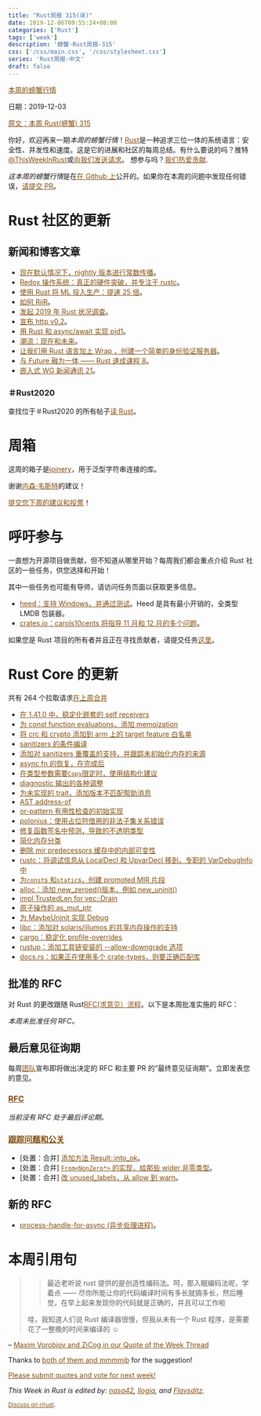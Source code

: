 ```yaml
---
title: "Rust周报 315(译)"
date: 2019-12-06T09:55:24+08:00
categories: ['Rust']
tags: ['week']
description: '螃蟹-Rust周报-315'
css: ['/css/main.css', '/css/stylesheet.css']
series: 'Rust周报-中文'
draft: false
---
```


<style>
a { color: #804d0f;}
</style>


[本周的螃蟹行情](https://this-week-in-rust.org/)

日期：2019-12-03

[原文：本周 Rust(螃蟹) 315](https://this-week-in-rust.org/blog/2019/12/03/this-week-in-rust-315/)

你好，欢迎再来一期*本周的螃蟹行情*！[Rust](http://rust-lang.org)是一种追求三位一体的系统语言：安全性、并发性和速度。这是它的进展和社区的每周总结。有什么要说的吗？推特[@ThisWeekInRust](https://twitter.com/ThisWeekInRust)或[向我们发送请求](https://github.com/cmr/this-week-in-rust)。 想参与吗？[我们热爱贡献](https://github.com/rust-lang/rust/blob/master/CONTRIBUTING.md).

*这本周的螃蟹行情*是在[在 Github 上](https://github.com/cmr/this-week-in-rust)公开的。如果你在本周的问题中发现任何错误，[请提交 PR](https://github.com/cmr/this-week-in-rust/pulls)。

# Rust 社区的更新

## 新闻和博客文章

- [现在默认情况下，nightly 版本进行常数传播](https://blog.rust-lang.org/inside-rust/2019/12/02/const-prop-on-by-default.html)。
- [Redox 操作系统：真正的硬件突破，并专注于 rustc](https://www.redox-os.org/news/focusing-on-rustc/)。
- [使用 Rust 将 ML 投入生产：提速 25 倍](https://www.lpalmieri.com/posts/2019-12-01-taking-ml-to-production-with-rust-a-25x-speedup/)。
- [如何 RiiR](http://adventures.michaelfbryan.com/posts/how-to-riir/index.html)。
- [发起 2019 年 Rust 状况调查](https://blog.rust-lang.org/2019/12/03/survey-launch.html)。
- [宣布 http v0.2](https://seanmonstar.com/post/189439210962/http-v02)。
- [用 Rust 和 async/await 实现 pid1](https://tech.fpcomplete.com/rust/pid1)。
- [潮流：现在和未来](https://blog.yoshuawuyts.com/tide/)。
- [让我们用 Rust 语言加上 Wrap ，创建一个简单的身份验证服务器](https://blog.joco.dev/posts/warp_auth_server_tutorial)。
- [与 Future 融为一体 —— Rust 速成课程 8](https://www.snoyman.com/blog/2019/12/rust-crash-course-08-down-dirty-future)。
- [嵌入式 WG 新闻通讯 21](https://rust-embedded.github.io/blog/newsletter-21/)。

### ＃Rust2020

查找位于＃Rust2020 的所有帖子[读 Rust](https://readrust.net/rust-2020/)。

# 周箱

这周的箱子是[joinery](https://docs.rs/joinery)，用于泛型字符串连接的库。

谢谢[内森·韦斯特](https://users.rust-lang.org/t/crate-of-the-week/2704/677)的建议！

[提交您下周的建议和投票][submit_crate]！

[submit_crate]: https://users.rust-lang.org/t/crate-of-the-week/2704

# 呼吁参与

一直想为开源项目做贡献，但不知道从哪里开始？每周我们都会重点介绍 Rust 社区的一些任务，供您选择和开始！

其中一些任务也可能有导师，请访问任务页面以获取更多信息。

- [heed：支持 Windows，并通过测试](https://github.com/Kerollmops/heed/pull/25)。Heed 是具有最小开销的，全类型 LMDB 包装器。
- [crates.io：carols10cents 将指导 11 月和 12 月的多个问题](https://github.com/rust-lang/crates.io/issues?q=is%3Aissue+is%3Aopen+sort%3Aupdated-desc+label%3AE-mentor)。

如果您是 Rust 项目的所有者并且正在寻找贡献者，请提交任务[这里][guidelines]。

[guidelines]: https://users.rust-lang.org/t/twir-call-for-participation/4821

# Rust Core 的更新

共有 264 个拉取请求[在上周合并][merged]

[merged]: https://github.com/search?q=is%3Apr+org%3Arust-lang+is%3Amerged+merged%3A2019-11-25..2019-12-02

- [在 1.41.0 中，稳定化嵌套的 self receivers](https://github.com/rust-lang/rust/pull/64325)
- [为 const function evaluations，添加 memoization](https://github.com/rust-lang/rust/pull/66294)
- [将 crc 和 crypto 添加到 arm 上的 target feature 白名单](https://github.com/rust-lang/rust/pull/66918)
- [sanitizers 的条件编译](https://github.com/rust-lang/rust/pull/66245)
- [添加对 sanitizers 重覆盖的支持，并跟踪未初始化内存的来源](https://github.com/rust-lang/rust/pull/66522)
- [async fn 的恢复，在完成后](https://github.com/rust-lang/rust/pull/66321)
- [在类型参数需要`Copy`限定时，使用结构化建议](https://github.com/rust-lang/rust/pull/66567)
- [diagnostic 输出的各种调整](https://github.com/rust-lang/rust/pull/66754)
- [为未实现的 trait，添加版本不匹配帮助消息](https://github.com/rust-lang/rust/pull/66561)
- [AST address-of](https://github.com/rust-lang/rust/pull/66671)
- [or-pattern 有用性检查的初始实现](https://github.com/rust-lang/rust/pull/66612)
- [polonius：使用占位符借用的非法子集关系错误](https://github.com/rust-lang/polonius/pull/137)
- [修复函数签名中预测，导致的不透明类型](https://github.com/rust-lang/rust/pull/66178)
- [简化内存分类](https://github.com/rust-lang/rust/pull/66246)
- [删除 mir predecessors 缓存中的内部可变性](https://github.com/rust-lang/rust/pull/64736)
- [rustc：将调试信息从 LocalDecl 和 UpvarDecl 移到，专职的 VarDebugInfo 中](https://github.com/rust-lang/rust/pull/56231)
- [为`const`s 和`static`s，创建 promoted MIR 片段](https://github.com/rust-lang/rust/pull/66642)
- [alloc：添加 new_zeroed()版本，例如 new_uninit()](https://github.com/rust-lang/rust/pull/66128)
- [impl TrustedLen for vec::Drain](https://github.com/rust-lang/rust/pull/66759)
- [原子操作的 as_mut_ptr](https://github.com/rust-lang/rust/pull/66705)
- [为 MaybeUninit 实现 Debug](https://github.com/rust-lang/rust/pull/65013)
- [libc：添加对 solaris/illumos 的共享内存操作的支持](https://github.com/rust-lang/libc/pull/1584)
- [cargo：稳定化 profile-overrides](https://github.com/rust-lang/cargo/pull/7591)
- [rustup：添加工具链安装的 --allow-downgrade 选项](https://github.com/rust-lang/rustup/pull/2126)
- [docs.rs：如果正在使用多个 crate-types，则要正确匹配库](https://github.com/rust-lang/docs.rs/pull/499)

## 批准的 RFC

对 Rust 的更改跟随 Rust[RFC(求意见）流程](https://github.com/rust-lang/rfcs#rust-rfcs)。以下是本周批准实施的 RFC：

_本周未批准任何 RFC。_

## 最后意见征询期

每周[团队](https://www.rust-lang.org/team.html)宣布即将做出决定的 RFC 和主要 PR 的“最终意见征询期”。立即发表您的意见。

### [RFC](https://github.com/rust-lang/rfcs/labels/final-comment-period)

_当前没有 RFC 处于最后评论期。_

### [跟踪问题和公关](https://github.com/rust-lang/rust/labels/final-comment-period)

- \[处置：合并] [添加方法 Result::into_ok](https://github.com/rust-lang/rust/pull/66045)。
- \[处置：合并] [`From<NonZero*>` 的实现，给那些 wider 非零类型](https://github.com/rust-lang/rust/pull/66277)。
- \[处置：合并] [改 unused_labels，从 allow 到 warn](https://github.com/rust-lang/rust/pull/66325)。

## 新的 RFC

- [process-handle-for-async (异步处理进程)](https://github.com/rust-lang/rfcs/pull/2823)。

# 本周引用句

> > 最近老听说 rust 提供的是创造性编码法。呵，那入眠编码法呢，学着点 —— 尽你所能让你的代码编译时间有多长就搞多长，然后睡觉，在早上起来发现你的代码就是正确的，并且可以工作啦
>
> 哇，我知道人们说 Rust 编译器很慢，但我从未有一个 Rust 程序，是需要花了一整晚的时间来编译的 ☺

– [Maxim Vorobjov and ZiCog in our Quote of the Week Thread](https://users.rust-lang.org/t/twir-quote-of-the-week/328/749)

Thanks to [both of them and mmmmib](https://users.rust-lang.org/t/twir-quote-of-the-week/328/752) for the suggestion!

[Please submit quotes and vote for next week!](https://users.rust-lang.org/t/twir-quote-of-the-week/328)

_This Week in Rust is edited by: [nasa42](https://github.com/nasa42), [llogiq](https://github.com/llogiq), and [Flavsditz](https://github.com/Flavsditz)._

<small>[Discuss on r/rust](https://www.reddit.com/r/rust/comments/e68fzf/this_week_in_rust_315/).</small>
